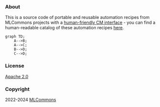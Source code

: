 ### About

This is a source code of portable and reusable automation recipes 
from MLCommons projects with a [human-friendly CM interface](https://github.com/mlcommons/ck) -
you can find a human-readable catalog of these automation recipes [here](../../docs/list_of_scripts.md).


```mermaid
graph TD;
    A-->B;
    A-->C;
    B-->D;
    C-->D;
```

### License

[Apache 2.0](../../LICENSE.md)

### Copyright

2022-2024 [MLCommons](https://mlcommons.org)
